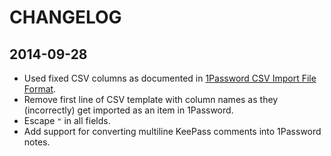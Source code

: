 # CHANGELOG

## 2014-09-28

- Used fixed CSV columns as documented in
  [1Password CSV Import File Format][1password-csv].
- Remove first line of CSV template with column names as they (incorrectly)
  get imported as an item in 1Password.
- Escape `"` in all fields.
- Add support for converting multiline KeePass comments into 1Password
  notes.

[1password-csv]: https://learn2.agilebits.com/1Password4/Mac/en/KB/import.html#csv--comma-separated-values
